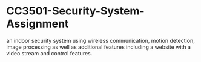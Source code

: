# CC3501-Security-System-Assignment
an indoor security system using wireless communication, motion detection, image processing as well as additional features including a website with a video stream and control features.
